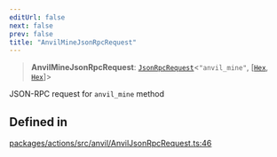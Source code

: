 ```yaml
---
editUrl: false
next: false
prev: false
title: "AnvilMineJsonRpcRequest"
---
```


> **AnvilMineJsonRpcRequest**: [`JsonRpcRequest`](/reference/tevm/jsonrpc/type-aliases/jsonrpcrequest/)\<`"anvil_mine"`, [[`Hex`](/reference/tevm/utils/type-aliases/hex/), [`Hex`](/reference/tevm/utils/type-aliases/hex/)]\>

JSON-RPC request for `anvil_mine` method

## Defined in

[packages/actions/src/anvil/AnvilJsonRpcRequest.ts:46](https://github.com/evmts/tevm-monorepo/blob/main/packages/actions/src/anvil/AnvilJsonRpcRequest.ts#L46)
